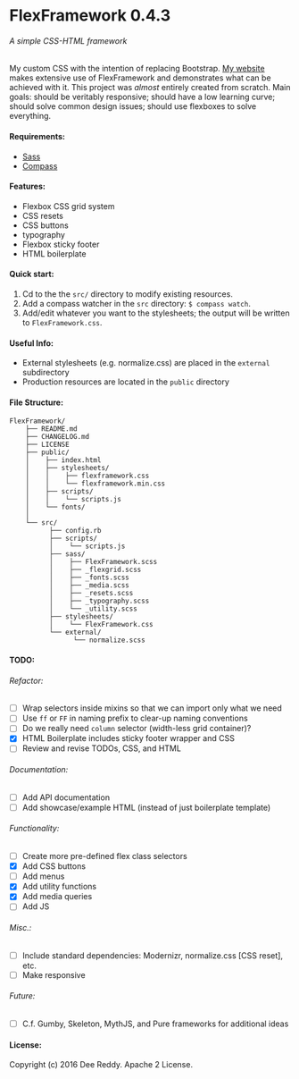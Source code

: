 # FlexFramework 0.4.3
###### A simple CSS-HTML framework

My custom CSS with the intention of replacing Bootstrap. [My website](http://deesus.github.io/) makes extensive use of FlexFramework and demonstrates what can be achieved with it.
This project was *almost* entirely created from scratch. 
Main goals: should be veritably responsive; should have a low learning curve; should solve common design issues; should use flexboxes to solve everything.

#### Requirements:
- [Sass](https://github.com/sass/sass)
- [Compass](http://compass-style.org/)

#### Features:
- Flexbox CSS grid system
- CSS resets
- CSS buttons
- typography
- Flexbox sticky footer
- HTML boilerplate

#### Quick start:
1. Cd to the the `src/` directory to modify existing resources.
2. Add a compass watcher in the `src` directory: `$ compass watch`.
3. Add/edit whatever you want to the stylesheets; the output will be written to `FlexFramework.css`.

#### Useful Info:
- External stylesheets (e.g. normalize.css) are placed in the `external` subdirectory
- Production resources are located in the `public` directory

#### File Structure:
```
FlexFramework/
    ├── README.md
    ├── CHANGELOG.md
    ├── LICENSE
    ├── public/
    │    ├── index.html
    │    ├── stylesheets/
    │    │    ├── flexframework.css
    │    │    └── flexframework.min.css
    │    ├── scripts/
    │    │    └── scripts.js
    │    └── fonts/
    │
    └── src/
          ├── config.rb
          ├── scripts/
          │    └── scripts.js
          ├── sass/
          │    ├── FlexFramework.scss
          │    ├── _flexgrid.scss
          │    ├── _fonts.scss
          │    ├── _media.scss
          │    ├── _resets.scss 
          │    ├── _typography.scss 
          │    └── _utility.scss 
          ├── stylesheets/
          │    └── FlexFramework.css
          └── external/
                └── normalize.scss
```

#### TODO:

###### Refactor:
+ [ ] Wrap selectors inside mixins so that we can import only what we need
+ [ ] Use `ff` or `FF` in naming prefix to clear-up naming conventions
+ [ ] Do we really need `column` selector (width-less grid container)?
+ [x] HTML Boilerplate includes sticky footer wrapper and CSS
+ [ ] Review and revise TODOs, CSS, and HTML

###### Documentation:
+ [ ] Add API documentation
+ [ ] Add showcase/example HTML (instead of just boilerplate template)

###### Functionality:
+ [ ] Create more pre-defined flex class selectors
+ [x] Add CSS buttons
+ [ ] Add menus
+ [x] Add utility functions
+ [x] Add media queries
+ [ ] Add JS

###### Misc.:
+ [ ] Include standard dependencies: Modernizr, normalize.css [CSS reset], etc.
+ [ ] Make responsive

###### Future:
+ [ ] C.f. Gumby, Skeleton, MythJS, and Pure frameworks for additional ideas

#### License:
Copyright (c) 2016 Dee Reddy. Apache 2 License.

